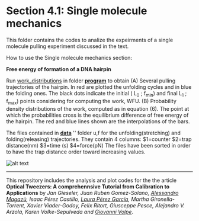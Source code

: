 # Section 4.1: Single molecule mechanics
 This folder contains the codes to analize the expeirments of  a single molecule pulling experiment discussed in the text.
 
How to use the Single molecule mechanics section:

**Free energy of formation of a DNA hairpin**

Run [work_distributions](program/work_distributions_Fig19.m) in folder **[program](program/)** to obtain  (A) Several pulling trajectories of the hairpin. In red are plotted the unfolding cycles and in blue the folding ones. The black dots indicate the initial ( L<sub>0</sub> ; f<sub>min</sub>) and final L<sub>1</sub> 
 ; f<sub>max</sub>) points considering for computing the work, WFU. (B) Probability density distributions of the work, computed as in equation (6). The point at which the probabilities cross is the equilibrium difference of free energy of the hairpin. The red and blue lines shown are the interpolations of the bars.

The files contained in **[data](data/)** '' folder  u,f for the unfolding(stretching) and
folding(releasing) trajectories. They contain 4 columns:
$1=counter $2=trap distance(nm) $3=time (s) $4=force(pN)
The files have been sorted in order to have the trap distance order toward
increasing values.


![alt text](https://github.com/LauraPerezG/tweezers_AOP_tutorial/tree/bring_ales_last/sec_4_1_single_molecule_mechanics/work_distributions.jpg "Force extension curves and stiffness")


***


 
This repository includes the analysis and plot codes for the the article **Optical Tweezers: A comprehennsive Tutorial  from Calibration to Applications** by *Jan Gieseler, Juan Ruben Gomez-Solano, [Alessandro Magazù](http://softmatterlab.org/people/alessandro-magazzu/),  Isaac Pérez Castillo, [Laura Pérez García](http://softmatterlab.org/people/laura-perez-garcia/), Martha Gironella-Torrent, Xavier Viader-Godoy, Felix Ritort, Giusceppe Pesce, Alejandro V. Arzola, Karen Volke-Sepulveda and [Giovanni Volpe](http://softmatterlab.org/people/giovanni-volpe/)*. 
 
